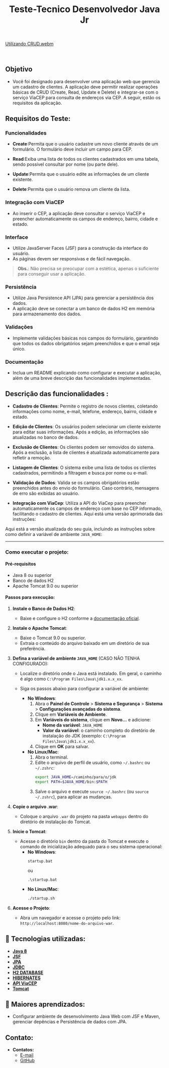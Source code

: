 <h1 align=center> Teste-Tecnico Desenvolvedor Java Jr</h1>

<br>

[Utilizando CRUD.webm](https://github.com/user-attachments/assets/cd7a9ad3-23dc-4ae3-9a6d-423fd7bd37b1)

<br>

## Objetivo

- Você foi designado para desenvolver uma aplicação web que gerencia um cadastro de clientes. A aplicação deve permitir realizar operações básicas de CRUD (Create, Read, Update e Delete) e integrar-se com o serviço ViaCEP para consulta de endereços via CEP. A seguir, estão os requisitos da aplicação.

## Requisitos do Teste:

### Funcionalidades

- **Create**:Permita que o usuário cadastre um novo cliente através de um formulário. O formulário deve incluir um campo para CEP.
  
- **Read**:Exiba uma lista de todos os clientes cadastrados em uma tabela, sendo possível consultar por nome (ou parte dele).
  
- **Update**:Permita que o usuário edite as informações de um cliente existente.
  
- **Delete**:Permita que o usuário remova um cliente da lista.

### Integração com ViaCEP

- Ao inserir o CEP, a aplicação deve consultar o serviço ViaCEP e preencher automaticamente os campos de endereço, bairro, cidade e estado.

### Interface

- Utilize JavaServer Faces (JSF) para a construção da interface do usuário.
- As páginas devem ser responsivas e de fácil navegação.

> **Obs.**: Não precisa se preocupar com a estética, apenas o suficiente para conseguir usar a aplicação.

### Persistência

- Utilize Java Persistence API (JPA) para gerenciar a persistência dos dados.
- A aplicação deve se conectar a um banco de dados H2 em memória para armazenamento dos dados.

### Validações

- Implemente validações básicas nos campos do formulário, garantindo que todos os dados obrigatórios sejam preenchidos e que o email seja único.

### Documentação

- Inclua um README explicando como configurar e executar a aplicação, além de uma breve descrição das funcionalidades implementadas.

## Descrição das funcionalidades :

- **Cadastro de Clientes**: Permite o registro de novos clientes, coletando informações como nome, e-mail, telefone, endereço, bairro, cidade e estado.

- **Edição de Clientes**: Os usuários podem selecionar um cliente existente para editar suas informações. Após a edição, as informações são atualizadas no banco de dados.

- **Exclusão de Clientes**: Os clientes podem ser removidos do sistema. Após a exclusão, a lista de clientes é atualizada automaticamente para refletir a remoção.

- **Listagem de Clientes**: O sistema exibe uma lista de todos os clientes cadastrados, permitindo a filtragem e busca por nome ou e-mail.

- **Validação de Dados**: Valida se os campos obrigatórios estão preenchidos antes do envio do formulário. Caso contrário, mensagens de erro são exibidas ao usuário.

- **Integração com ViaCep**: Utiliza a API do ViaCep para preencher automaticamente os campos de endereço com base no CEP informado, facilitando o cadastro de clientes.
Aqui está uma versão aprimorada das instruções:

Aqui está a versão atualizada do seu guia, incluindo as instruções sobre como definir a variável de ambiente `JAVA_HOME`:

---

### Como executar o projeto:

#### Pré-requisitos
- Java 8 ou superior
- Banco de dados H2
- Apache Tomcat 9.0 ou superior

#### Passos para execução:

1. **Instale o Banco de Dados H2**:
   - Baixe e configure o H2 conforme a [documentação oficial](https://h2database.com/html/main.html).

2. **Instale o Apache Tomcat**:
   - Baixe o Tomcat 9.0 ou superior.
   - Extraia o conteúdo do arquivo baixado em um diretório de sua preferência.

3. **Defina a variável de ambiente `JAVA_HOME`** (CASO NÃO TENHA CONFIGURADO):
   - Localize o diretório onde o Java está instalado. Em geral, o caminho é algo como `C:\Program Files\Java\jdk1.x.x_xx`.
   - Siga os passos abaixo para configurar a variável de ambiente:

     - **No Windows**:
       1. Abra o **Painel de Controle** > **Sistema e Segurança** > **Sistema** > **Configurações avançadas do sistema**.
       2. Clique em **Variáveis de Ambiente**.
       3. Em **Variáveis do sistema**, clique em **Novo...** e adicione:
          - **Nome da variável**: `JAVA_HOME`
          - **Valor da variável**: o caminho completo do diretório de instalação do JDK (exemplo: `C:\Program Files\Java\jdk1.x.x_xx`).
       4. Clique em **OK** para salvar.
     - **No Linux/Mac**:
       1. Abra o terminal.
       2. Edite o arquivo de perfil de usuário, como `~/.bashrc` ou `~/.zshrc`:
          ```bash
          export JAVA_HOME=/caminho/para/o/jdk
          export PATH=$JAVA_HOME/bin:$PATH
          ```
       3. Salve o arquivo e execute `source ~/.bashrc` (ou `source ~/.zshrc`), para aplicar as mudanças.

4. **Copie o arquivo .war**:
   - Coloque o arquivo `.war` do projeto na pasta `webapps` dentro do diretório de instalação do Tomcat.

5. **Inicie o Tomcat**:
   - Acesse o diretório `bin` dentro da pasta do Tomcat e execute o comando de inicialização adequado para o seu sistema operacional:
     - **No Windows**:
       ```shell
       startup.bat
       ```
       ou
       ```shell
       .\startup.bat
       ```
     - **No Linux/Mac**:
       ```bash
       ./startup.sh
       ```

6. **Acesse o Projeto**:
   - Abra um navegador e acesse o projeto pelo link: `http://localhost:8080/nome-do-arquivo-war`.

## 🚀 Tecnologias utilizadas:

* **[Java 8](https://www.java.com/pt-BR/download/help/java8_pt-br.html)** 
* **[JSF](https://www.ibm.com/docs/pt-br/was-nd/8.5.5?topic=files-javaserver-faces)**
* **[JPA](https://www.ibm.com/docs/pt-br/was/8.5.5?topic=SSEQTP_8.5.5/com.ibm.websphere.nd.multiplatform.doc/ae/cejb_persistence.htm)**
* **[JDBC](https://www.ibm.com/docs/bg/i/7.3?topic=java-jdbc)**
* **[H2 DATABASE](https://www.h2database.com/html/main.html)**
* **[HIBERNATES](https://hibernate.org/)**
* **[API ViaCEP](https://viacep.com.br/)**
* **[Tomcat](https://tomcat.apache.org/)**

## 📝 Maiores aprendizados:

- Configurar ambiente de desenvolvimento Java Web com JSF e Maven, gerenciar depências e Persistência de dados com JPA.

## Contato:

- **Contatos:**
    - <a href="mailto:ronaldofidelis.ti@gmail.com" target="_blank">E-mail</a>
    - <a href="https://github.com/RonaldoFidelis" target="_blank">GitHub</a>
